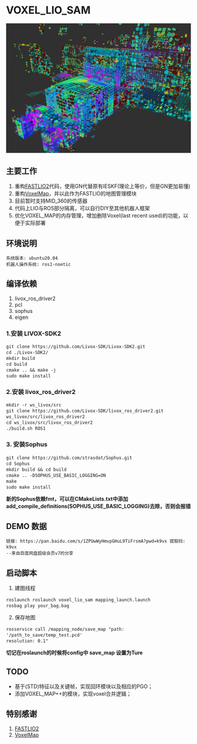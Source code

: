 # VOXEL_LIO_SAM
![image](https://github.com/liangheming/VoxelMap_LIO_SAM/blob/voxel_map/imgs/sample0.jpg)
## 主要工作
1. 重构[FASTLIO2](https://github.com/hku-mars/FAST_LIO)代码，使用GN代替原有IESKF(理论上等价，但是GN更加易懂)
2. 重构[VoxelMap](https://github.com/hku-mars/VoxelMap)，并以此作为FASTLIO的地图管理模块
3. 目前暂时支持MID_360的传感器
4. 代码上LIO与ROS部分隔离，可以自行DIY至其他机器人框架
5. 优化VOXEL_MAP的内存管理，增加删除Voxel(last recent used)的功能，以便于实际部署

## 环境说明
```text
系统版本: ubuntu20.04
机器人操作系统: ros1-noetic
```

## 编译依赖
1. livox_ros_driver2
2. pcl
3. sophus
4. eigen

### 1.安装 LIVOX-SDK2
```shell
git clone https://github.com/Livox-SDK/Livox-SDK2.git
cd ./Livox-SDK2/
mkdir build
cd build
cmake .. && make -j
sudo make install
```

### 2.安装 livox_ros_driver2
```shell
mkdir -r ws_livox/src
git clone https://github.com/Livox-SDK/livox_ros_driver2.git ws_livox/src/livox_ros_driver2
cd ws_livox/src/livox_ros_driver2
./build.sh ROS1
```

### 3. 安装Sophus
```
git clone https://github.com/strasdat/Sophus.git
cd Sophus
mkdir build && cd build
cmake .. -DSOPHUS_USE_BASIC_LOGGING=ON
make
sudo make install
```
**新的Sophus依赖fmt，可以在CMakeLists.txt中添加add_compile_definitions(SOPHUS_USE_BASIC_LOGGING)去除，否则会报错**

## DEMO 数据
```text
链接: https://pan.baidu.com/s/1ZPUwWyHmvpGHuL9TiFrsmA?pwd=k9vx 提取码: k9vx 
--来自百度网盘超级会员v7的分享
```

## 启动脚本
1. 建图线程
```shell
roslaunch roslaunch voxel_lio_sam mapping_launch.launch 
rosbag play your_bag.bag
```
2. 保存地图
```
rosservice call /mapping_node/save_map "path: '/path_to_save/temp_test.pcd'
resolution: 0.1"
```
**切记在roslaunch的时候将config中 save_map 设置为Ture**
## TODO
- 基于(STD)特征以及关键帧，实现回环模块以及相应的PGO；
- 添加VOXEL_MAP++的模块，实现voxel合并逻辑；

## 特别感谢
1. [FASTLIO2](https://github.com/hku-mars/FAST_LIO)
2. [VoxelMap](https://github.com/hku-mars/VoxelMap)